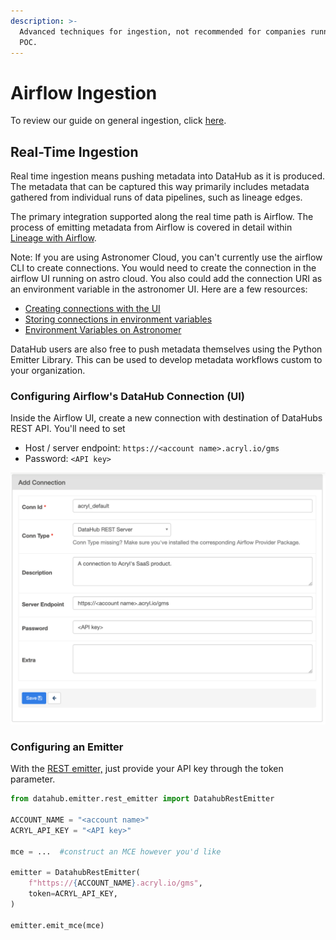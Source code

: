 ```yaml
---
description: >-
  Advanced techniques for ingestion, not recommended for companies running a
  POC.
---
```


# Airflow Ingestion

To review our guide on general ingestion, click [here](metadata-ingestion/README.md).

## Real-Time Ingestion

Real time ingestion means pushing metadata into DataHub as it is produced. The metadata that can be captured this way primarily includes metadata gathered from individual runs of data pipelines, such as lineage edges.

The primary integration supported along the real time path is Airflow. The process of emitting metadata from Airflow is covered in detail within [Lineage with Airflow](metadata-ingestion/README.md#lineage-with-airflow).

Note: If you are using Astronomer Cloud, you can't currently use the airflow CLI to create connections. You would need to create the connection in the airflow UI running on astro cloud. You also could add the connection URI as an environment variable in the astronomer UI. Here are a few resources:

- [Creating connections with the UI](https://airflow.apache.org/docs/apache-airflow/stable/howto/connection.html#creating-a-connection-with-the-ui)
- [Storing connections in environment variables](https://airflow.apache.org/docs/apache-airflow/stable/howto/connection.html#storing-a-connection-in-environment-variables)
- [Environment Variables on Astronomer](https://www.astronomer.io/docs/cloud/stable/deploy/environment-variables)

DataHub users are also free to push metadata themselves using the Python Emitter Library. This can be used to develop metadata workflows custom to your organization.

### Configuring Airflow's DataHub Connection (UI)

Inside the Airflow UI, create a new connection with destination of DataHubs REST API. You'll need to set

- Host / server endpoint: `https://<account name>.acryl.io/gms`
- Password: `<API key>`

![Airflow 2.x Connection Setup UI](../imgs/saas/image-(9).png)

### Configuring an Emitter

With the [REST emitter,](metadata-ingestion/README.md#using-as-a-library-(sdk).md) just provide your API key through the token parameter.

```python
from datahub.emitter.rest_emitter import DatahubRestEmitter

ACCOUNT_NAME = "<account name>"
ACRYL_API_KEY = "<API key>"

mce = ...  #construct an MCE however you'd like

emitter = DatahubRestEmitter(
    f"https://{ACCOUNT_NAME}.acryl.io/gms",
    token=ACRYL_API_KEY,
)

emitter.emit_mce(mce)
```
